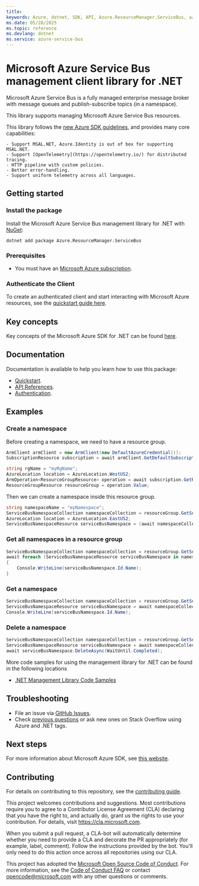 ```yaml
---
title: 
keywords: Azure, dotnet, SDK, API, Azure.ResourceManager.ServiceBus, azure-service-bus
ms.date: 05/28/2025
ms.topic: reference
ms.devlang: dotnet
ms.service: azure-service-bus
---
```

# Microsoft Azure Service Bus management client library for .NET

Microsoft Azure Service Bus is a fully managed enterprise message broker with message queues and publish-subscribe topics (in a namespace). 

This library supports managing Microsoft Azure Service Bus resources.

This library follows the [new Azure SDK guidelines](https://azure.github.io/azure-sdk/general_introduction.html), and provides many core capabilities:

    - Support MSAL.NET, Azure.Identity is out of box for supporting MSAL.NET.
    - Support [OpenTelemetry](https://opentelemetry.io/) for distributed tracing.
    - HTTP pipeline with custom policies.
    - Better error-handling.
    - Support uniform telemetry across all languages.

## Getting started 

### Install the package

Install the Microsoft Azure Service Bus management library for .NET with [NuGet](https://www.nuget.org/):

```dotnetcli
dotnet add package Azure.ResourceManager.ServiceBus
```

### Prerequisites

* You must have an [Microsoft Azure subscription](https://azure.microsoft.com/free/dotnet/).

### Authenticate the Client

To create an authenticated client and start interacting with Microsoft Azure resources, see the [quickstart guide here](https://github.com/Azure/azure-sdk-for-net/blob/main/doc/dev/mgmt_quickstart.md).

## Key concepts

Key concepts of the Microsoft Azure SDK for .NET can be found [here](https://azure.github.io/azure-sdk/dotnet_introduction.html).

## Documentation

Documentation is available to help you learn how to use this package:

- [Quickstart](https://github.com/Azure/azure-sdk-for-net/blob/main/doc/dev/mgmt_quickstart.md).
- [API References](https://learn.microsoft.com/dotnet/api/?view=azure-dotnet).
- [Authentication](https://github.com/Azure/azure-sdk-for-net/blob/main/sdk/identity/Azure.Identity/README.md).

## Examples

### Create a namespace

Before creating a namespace, we need to have a resource group.

```C# Snippet:Managing_ServiceBusNamespaces_GetSubscription
ArmClient armClient = new ArmClient(new DefaultAzureCredential());
SubscriptionResource subscription = await armClient.GetDefaultSubscriptionAsync();
```
```C# Snippet:Managing_ServiceBusNamespaces_CreateResourceGroup
string rgName = "myRgName";
AzureLocation location = AzureLocation.WestUS2;
ArmOperation<ResourceGroupResource> operation = await subscription.GetResourceGroups().CreateOrUpdateAsync(WaitUntil.Completed, rgName, new ResourceGroupData(location));
ResourceGroupResource resourceGroup = operation.Value;
```

Then we can create a namespace inside this resource group.

```C# Snippet:Managing_ServiceBusNamespaces_CreateNamespace
string namespaceName = "myNamespace";
ServiceBusNamespaceCollection namespaceCollection = resourceGroup.GetServiceBusNamespaces();
AzureLocation location = AzureLocation.EastUS2;
ServiceBusNamespaceResource serviceBusNamespace = (await namespaceCollection.CreateOrUpdateAsync(WaitUntil.Completed, namespaceName, new ServiceBusNamespaceData(location))).Value;
```

### Get all namespaces in a resource group

```C# Snippet:Managing_ServiceBusNamespaces_ListNamespaces
ServiceBusNamespaceCollection namespaceCollection = resourceGroup.GetServiceBusNamespaces();
await foreach (ServiceBusNamespaceResource serviceBusNamespace in namespaceCollection.GetAllAsync())
{
    Console.WriteLine(serviceBusNamespace.Id.Name);
}
```

### Get a namespace

```C# Snippet:Managing_ServiceBusNamespaces_GetNamespace
ServiceBusNamespaceCollection namespaceCollection = resourceGroup.GetServiceBusNamespaces();
ServiceBusNamespaceResource serviceBusNamespace = await namespaceCollection.GetAsync("myNamespace");
Console.WriteLine(serviceBusNamespace.Id.Name);
```

### Delete a namespace
```C# Snippet:Managing_ServiceBusNamespaces_DeleteNamespace
ServiceBusNamespaceCollection namespaceCollection = resourceGroup.GetServiceBusNamespaces();
ServiceBusNamespaceResource serviceBusNamespace = await namespaceCollection.GetAsync("myNamespace");
await serviceBusNamespace.DeleteAsync(WaitUntil.Completed);
```

More code samples for using the management library for .NET can be found in the following locations
- [.NET Management Library Code Samples](https://aka.ms/azuresdk-net-mgmt-samples)

## Troubleshooting

-   File an issue via [GitHub Issues](https://github.com/Azure/azure-sdk-for-net/issues).
-   Check [previous questions](https://stackoverflow.com/questions/tagged/azure+.net) or ask new ones on Stack Overflow using Azure and .NET tags.

## Next steps

For more information about Microsoft Azure SDK, see [this website](https://azure.github.io/azure-sdk/).

## Contributing

For details on contributing to this repository, see the [contributing
guide][cg].

This project welcomes contributions and suggestions. Most contributions
require you to agree to a Contributor License Agreement (CLA) declaring
that you have the right to, and actually do, grant us the rights to use
your contribution. For details, visit <https://cla.microsoft.com>.

When you submit a pull request, a CLA-bot will automatically determine
whether you need to provide a CLA and decorate the PR appropriately
(for example, label, comment). Follow the instructions provided by the
bot. You'll only need to do this action once across all repositories
using our CLA.

This project has adopted the [Microsoft Open Source Code of Conduct][coc]. For
more information, see the [Code of Conduct FAQ][coc_faq] or contact
<opencode@microsoft.com> with any other questions or comments.

<!-- LINKS -->
[cg]: https://github.com/Azure/azure-sdk-for-net/blob/main/sdk/resourcemanager/Azure.ResourceManager/docs/CONTRIBUTING.md
[coc]: https://opensource.microsoft.com/codeofconduct/
[coc_faq]: https://opensource.microsoft.com/codeofconduct/faq/
